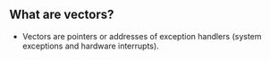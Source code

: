 ## What are vectors?
* Vectors are pointers or addresses of exception handlers (system exceptions
  and hardware interrupts).

